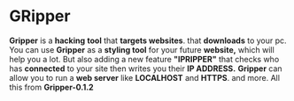 # GRipper
**Gripper** is a **hacking** **tool** that **targets websites**. that **downloads** to your pc. You can use **Gripper** as a **styling tool** for your future **website,** which will help you a lot. But also adding a new feature **"IPRIPPER"** that checks who has **connected** to your site then writes you their **IP ADDRESS.** **Gripper** can allow you to run a **web server** like **LOCALHOST** and **HTTPS**. and more. All this from **Gripper-0.1.2**
